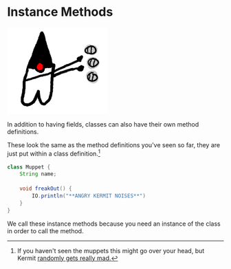 # Instance Methods


<img src="/instance_methods/header.png" height="200px"/>

In addition to having fields, classes can also have their own method
definitions.

These look the same as the method definitions you've
seen so far, they are just put within a class definition.[^kermitangry]

```java
class Muppet {
    String name;

    void freakOut() {
        IO.println("**ANGRY KERMIT NOISES**")
    }
}
```

We call these instance methods because you need an instance of the class in order
to call the method.

[^kermitangry]: If you haven't seen the muppets this might go over your head,
but Kermit [randomly gets really mad.](https://www.youtube.com/watch?v=SVDgHEg2jnY)